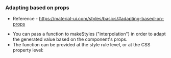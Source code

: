 ### Adapting based on props

- Reference - https://material-ui.com/styles/basics/#adapting-based-on-props

* You can pass a function to makeStyles ("interpolation") in order to adapt the generated value based on the component's props.
* The function can be provided at the style rule level, or at the CSS property level:
